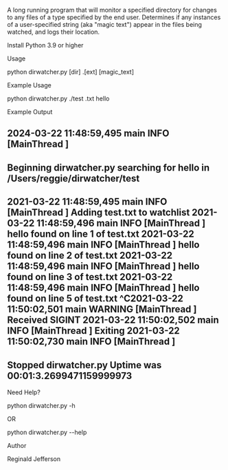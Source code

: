 A long running program that will monitor a specified directory for changes to any files of a type specified by the end user. Determines if any instances of a user-specified string (aka "magic text") appear in the files being watched, and logs their location.

Install Python 3.9 or higher

Usage

python dirwatcher.py [dir] .[ext] [magic_text]

Example Usage

python dirwatcher.py ./test .txt hello

Example Output

2024-03-22 11:48:59,495 __main__	INFO
[MainThread  ]
-------------------------------------------------------------------
Beginning dirwatcher.py
searching for hello in /Users/reggie/dirwatcher/test
-------------------------------------------------------------------
2021-03-22 11:48:59,495 __main__	INFO
[MainThread  ] Adding test.txt to watchlist
2021-03-22 11:48:59,496 __main__	INFO
[MainThread  ] hello found on line 1 of test.txt
2021-03-22 11:48:59,496 __main__	INFO
[MainThread  ] hello found on line 2 of test.txt
2021-03-22 11:48:59,496 __main__	INFO
[MainThread  ] hello found on line 3 of test.txt
2021-03-22 11:48:59,496 __main__	INFO
[MainThread  ] hello found on line 5 of test.txt
^C2021-03-22 11:50:02,501 __main__	WARNING
[MainThread  ] Received SIGINT
2021-03-22 11:50:02,502 __main__	INFO
[MainThread  ] Exiting
2021-03-22 11:50:02,730 __main__	INFO
[MainThread  ]
-------------------------------------------------------------------
Stopped dirwatcher.py
Uptime was 00:01:3.2699471159999973
-------------------------------------------------------------------

Need Help?

python dirwatcher.py -h

OR

python dirwatcher.py --help


Author

Reginald Jefferson